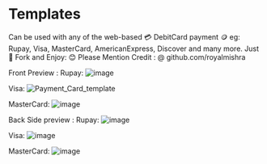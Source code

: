 # Templates
Can be used with any of the web-based 💳 DebitCard payment 🪙 eg: Rupay, Visa, MasterCard, AmericanExpress, Discover and many more.
Just 🍴 Fork and Enjoy:  😊
Please Mention Credit : @ github.com/royalmishra

Front Preview :
Rupay:
![image](https://user-images.githubusercontent.com/70006481/205445874-2bcba7cc-2e6d-4ba8-b5cd-2b486f1475e1.png)

Visa:
![Payment_Card_template](https://user-images.githubusercontent.com/70006481/205445150-1b17cc86-ee83-4f29-aa52-4604d168bb93.jpg)

MasterCard:
![image](https://user-images.githubusercontent.com/70006481/205445653-968c3ea1-439d-48ab-84ab-611cb05e28b0.png)


Back Side preview :
Rupay:
![image](https://user-images.githubusercontent.com/70006481/205445935-6bbee582-4687-417e-9f86-4d50a665df1b.png)

Visa:
![image](https://user-images.githubusercontent.com/70006481/205445533-7bc6c484-9268-4213-ac76-c393377daf69.png)

MasterCard:
![image](https://user-images.githubusercontent.com/70006481/205445713-04987fa0-512f-4216-9b3f-cab668711abc.png)



